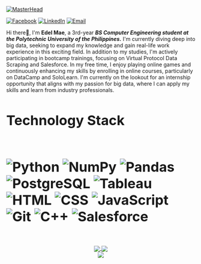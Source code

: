 [![MasterHead](https://github.com/user-attachments/assets/504fd42d-bdc3-43c0-9a8f-376c69cfb054)](https://github.com/edelmode)

[![Facebook](https://img.shields.io/badge/Facebook-1877F2?style=for-the-badge&logo=facebook&logoColor=white)](https://www.facebook.com/delmae10)
[![LinkedIn](https://img.shields.io/badge/LinkedIn-0e76a8?style=for-the-badge&logo=LinkedIn&logoColor=white)](https://www.linkedin.com/in/edel-mae-tapar-aa2a9527b/)
[![Email](https://img.shields.io/badge/Email-FF5722?style=for-the-badge&logo=gmail&logoColor=white)](mailto:edelmaetapar1094@gmail.com)


<span style="font-size:14px; margin-bottom: 5px;">Hi there👋, I'm <b>Edel Mae</b>, a 3rd-year <b><i>BS Computer Engineering student at the Polytechnic University of the Philippines.</b></i> I'm currently diving deep into big data, seeking to expand my knowledge and gain real-life work experience in this exciting field. In addition to my studies, I'm actively participating in bootcamp trainings, focusing on Virtual Protocol Data Scraping and Salesforce. In my free time, I enjoy playing online games and continuously enhancing my skills by enrolling in online courses, particularly on DataCamp and SoloLearn. I'm currently on the lookout for an internship opportunity that aligns with my passion for big data, where I can apply my skills and learn from industry professionals. </span><br>



<h2 style="font-size: 36px; margin-bottom: 5px;">Technology Stack <br><br>

![Python](https://img.shields.io/badge/Python-3776AB?style=for-the-badge&logo=python&logoColor=white)
![NumPy](https://img.shields.io/badge/NumPy-013243?style=for-the-badge&logo=numpy&logoColor=white)
![Pandas](https://img.shields.io/badge/Pandas-150458?style=for-the-badge&logo=pandas&logoColor=white)
![PostgreSQL](https://img.shields.io/badge/PostgreSQL-336791?style=for-the-badge&logo=postgresql&logoColor=white)
![Tableau](https://img.shields.io/badge/Tableau-E97627?style=for-the-badge&logo=tableau&logoColor=white)
![HTML](https://img.shields.io/badge/HTML-E34F26?style=for-the-badge&logo=html5&logoColor=white)
![CSS](https://img.shields.io/badge/CSS-1572B6?style=for-the-badge&logo=css3&logoColor=white)
![JavaScript](https://img.shields.io/badge/JavaScript-F7DF1C?style=for-the-badge&logo=javascript&logoColor=black)
![Git](https://img.shields.io/badge/Git-F05032?style=for-the-badge&logo=git&logoColor=white)
![C++](https://img.shields.io/badge/C++-00599C?style=for-the-badge&logo=c%2B%2B&logoColor=white)
![Salesforce](https://img.shields.io/badge/Salesforce-Trailhead-00A1E0?style=for-the-badge&logo=salesforce&logoColor=white)

</h2><br>


<div align="center">
  <a href="https://github.com/edelmode">
    <img align="center" src="https://github-readme-stats.vercel.app/api?username=edelmode&show_icons=true&hide_border=true&exclude_repo=false&theme=highcontrast" />
  </a>
  <a href="https://github.com/edelmode">
    <img align="center" src="https://github-readme-stats.vercel.app/api/top-langs/?username=edelmode&layout=donut&hide_border=true&theme=highcontrast" />
  </a><br>
  <a href="https://github.com/edelmode">
    <img align="center" src="https://streak-stats.demolab.com?user=edelmode&hide_border=true&theme=highcontrast" />
  </a>
</div>





